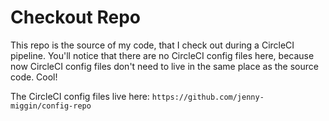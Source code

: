 # Checkout Repo

This repo is the source of my code, that I check out during a CircleCI pipeline. You'll notice that there are no CircleCI config files here, because now CircleCI config files don't need to live in the same place as the source code. Cool!

The CircleCI config files live here: `https://github.com/jenny-miggin/config-repo`
